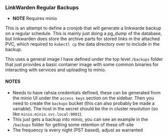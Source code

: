 ### LinkWarden Regular Backups

- **NOTE** Requires minio

This is an attempt to define a cronjob that will generate a linkwarde backup on a
regular schedule.  This is mainly just doing a pg_dump of the database, but 
linkwarden does store the archive parts for stored links in the attached PVC, which
required to `kubectl cp` the data directory over to include in the backup.

This uses a general image I have defined under the top level `/backups` folder that
just provides a basic container image with some common binaries for interacting with
services and uploading to minio.

#### NOTES

- Needs to have rahsia credentials defined, these can be generated from the minio
  UI under the `access keys` section on the sidebar.  Then you need to create the
  `backups` bucket (this can also probably be made a variable).  The host in the
  secret should be the in cluster resolution (so like `minio.minio.svc.local:9001`).
- This just gets a backup into minio, you can see an example in the `/backups`
  folder for getting some retention of these off-site
- The frequency is every night (PST based), adjust as warranted

